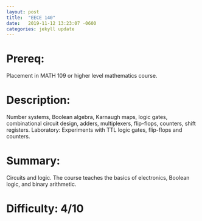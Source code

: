 ```yaml
---
layout: post
title:  "EECE 140"
date:   2019-11-12 13:23:07 -0600
categories: jekyll update
---
```

# Prereq:  
Placement in MATH 109 or higher level mathematics course.  

# Description:  
Number systems, Boolean algebra, Karnaugh maps, logic gates, combinational circuit design, adders, multiplexers, flip-flops, counters, shift registers. Laboratory: Experiments with TTL logic gates, flip-flops and counters.  
  
# Summary:  
Circuits and logic.  The course teaches the basics of electronics, Boolean logic, and binary arithmetic.  
    
# Difficulty:  4/10